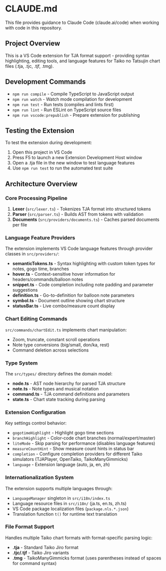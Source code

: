 # CLAUDE.md

This file provides guidance to Claude Code (claude.ai/code) when working with code in this repository.

## Project Overview

This is a VS Code extension for TJA format support - providing syntax highlighting, editing tools, and language features for Taiko no Tatsujin chart files (.tja, .tjc, .tjf, .tmg).

## Development Commands

- `npm run compile` - Compile TypeScript to JavaScript output
- `npm run watch` - Watch mode compilation for development
- `npm run test` - Run tests (compiles and lints first)
- `npm run lint` - Run ESLint on TypeScript source files
- `npm run vscode:prepublish` - Prepare extension for publishing

## Testing the Extension

To test the extension during development:
1. Open this project in VS Code
2. Press F5 to launch a new Extension Development Host window
3. Open a .tja file in the new window to test language features
4. Use `npm run test` to run the automated test suite

## Architecture Overview

### Core Processing Pipeline
1. **Lexer** (`src/lexer.ts`) - Tokenizes TJA format into structured tokens
2. **Parser** (`src/parser.ts`) - Builds AST from tokens with validation
3. **Documents** (`src/providers/documents.ts`) - Caches parsed documents per file

### Language Feature Providers
The extension implements VS Code language features through provider classes in `src/providers/`:
- **semanticTokens.ts** - Syntax highlighting with custom token types for notes, gogo time, branches
- **hover.ts** - Context-sensitive hover information for headers/commands/balloon notes
- **snippet.ts** - Code completion including note padding and parameter suggestions
- **definition.ts** - Go-to-definition for balloon note parameters
- **symbol.ts** - Document outline showing chart structure
- **statusBar.ts** - Live combo/measure count display

### Chart Editing Commands
`src/commands/chartEdit.ts` implements chart manipulation:
- Zoom, truncate, constant scroll operations
- Note type conversions (big/small, don/ka, rest)
- Command deletion across selections

### Type System
The `src/types/` directory defines the domain model:
- **node.ts** - AST node hierarchy for parsed TJA structure
- **note.ts** - Note types and musical notation
- **command.ts** - TJA command definitions and parameters
- **state.ts** - Chart state tracking during parsing

### Extension Configuration
Key settings control behavior:
- `gogotimeHighlight` - Highlight gogo time sections
- `branchHighlight` - Color-code chart branches (normal/expert/master)
- `liteMode` - Skip parsing for performance (disables language features)
- `measureCountHint` - Show measure count hints in status bar
- `completion` - Configure completion providers for different Taiko simulators (TJAPlayer, OpenTaiko, TaikoManyGimmicks)
- `language` - Extension language (auto, ja, en, zh)

### Internationalization System
The extension supports multiple languages through:
- `LanguageManager` singleton in `src/i18n/index.ts`
- Language resource files in `src/i18n/` (ja.ts, en.ts, zh.ts)
- VS Code package localization files (`package.nls.*.json`)
- Translation function `t()` for runtime text translation

### File Format Support
Handles multiple Taiko chart formats with format-specific parsing logic:
- **.tja** - Standard Taiko Jiro format
- **.tjc/.tjf** - Taiko Jiro variants
- **.tmg** - TaikoManyGimmicks format (uses parentheses instead of spaces for command syntax)